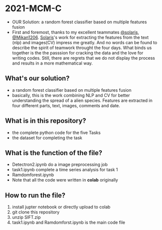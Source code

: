 # 2021-MCM-C
- OUR Solution: a random forest classifier based on multiple features fusion 
- First and foremost, thanks to my excellent teammates [@solaris](https://github.com/luxinyu1), [@Mikan1206](https://github.com/Mikan1206). [Solaris](https://github.com/luxinyu1)'s work for extracting the features from the text (nlp) and images(CV) impress me greatly. And no words can be found to describe the spirit of teamwork throught the four days. What binds us together is the the passsion for cracking the data and the love for writing codes. Still, there are regrets that we do not display the process and results in a more mathematical way. 

## What's our solution?
- a random forest classifier based on multiple features fusion 
- basically, this is the work combining NLP and CV for better understanding the spread of a alien species. Features are extracted in four different parts, text, images, comments and date. 

## What is in this repository?
- the complete python code for the five Tasks
- the dataset for completing the task

## What is the function of the file?
- Detectron2.ipynb do a image preprocessing job
- task1.ipynb complete a time series analysis for task 1
- Ramdomforest.ipynb
- Note that all the code were written in **colab** originally

## How to run the file?
1. install jupter notebook or directly upload to colab
2. git clone this repository
3. unzip SIFT.zip
4. task1.ipynb and Ramdomforst.ipynb is the main code file
